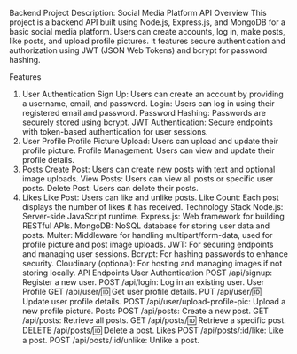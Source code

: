 Backend Project Description: Social Media Platform API
Overview
This project is a backend API built using Node.js, Express.js, and MongoDB for a basic social media platform. Users can create accounts, log in, make posts, like posts, and upload profile pictures. It features secure authentication and authorization using JWT (JSON Web Tokens) and bcrypt for password hashing.

Features
1. User Authentication
Sign Up: Users can create an account by providing a username, email, and password.
Login: Users can log in using their registered email and password.
Password Hashing: Passwords are securely stored using bcrypt.
JWT Authentication: Secure endpoints with token-based authentication for user sessions.
2. User Profile
Profile Picture Upload: Users can upload and update their profile picture.
Profile Management: Users can view and update their profile details.
3. Posts
Create Post: Users can create new posts with text and optional image uploads.
View Posts: Users can view all posts or specific user posts.
Delete Post: Users can delete their posts.
4. Likes
Like Post: Users can like and unlike posts.
Like Count: Each post displays the number of likes it has received.
Technology Stack
Node.js: Server-side JavaScript runtime.
Express.js: Web framework for building RESTful APIs.
MongoDB: NoSQL database for storing user data and posts.
Multer: Middleware for handling multipart/form-data, used for profile picture and post image uploads.
JWT: For securing endpoints and managing user sessions.
Bcrypt: For hashing passwords to enhance security.
Cloudinary (optional): For hosting and managing images if not storing locally.
API Endpoints
User Authentication
POST /api/signup: Register a new user.
POST /api/login: Log in an existing user.
User Profile
GET /api/user/:id: Get user profile details.
PUT /api/user/:id: Update user profile details.
POST /api/user/upload-profile-pic: Upload a new profile picture.
Posts
POST /api/posts: Create a new post.
GET /api/posts: Retrieve all posts.
GET /api/posts/:id: Retrieve a specific post.
DELETE /api/posts/:id: Delete a post.
Likes
POST /api/posts/:id/like: Like a post.
POST /api/posts/:id/unlike: Unlike a post.
